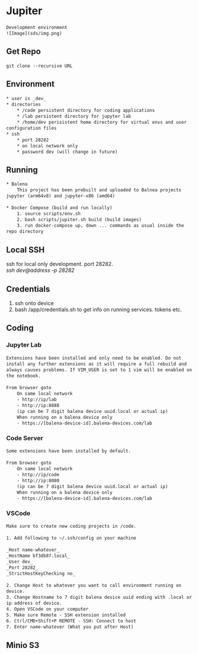 # Jupiter

    Development environment
    ![Image](sds/img.png)

## Get Repo

    git clone --recursive URL

## Environment

    * user is _dev_
    * directories
        * /code persistent directory for coding applications
        * /lab persistent directory for jupyter lab
        * /home/dev perisistent home directory for virtual envs and user configuration files
    * ssh 
        * port 28282 
        * on local network only
        * password dev (will change in future)

## Running

    * Balena
        This project has been prebuilt and uploaded to Balnea projects jupyter (arm64v8) and jupyter-x86 (amd64)

    * Docker Compose (build and run locally)
        1. source scripts/env.sh
        2. bash scripts/jupiter.sh build (build images)
        3. run docker-compose up, down ... commands as usual inside the repo directory

## Local SSH

ssh for local only development. port 28282.  
_ssh dev@address -p 28282_

## Credentials

1. ssh onto device
2. bash /app/credentials.sh to get info on running services. tokens etc.

## Coding

### Jupyter Lab

    Extensions have been installed and only need to be enabled. Do not install any further extensions as it will require a full rebuild and always causes problems. If VIM_USER is set to 1 vim will be enabled on the notebook.

    From browser goto 
        On same local network
        - http://ip/lab
        - http://ip:8888
        (ip can be 7 digit balena device uuid.local or actual ip)
        When running on a balena device only
        - https://[balena-device-id].balena-devices.com/lab

### Code Server

    Some extensions have been installed by default. 

    From browser goto
        On same local network
        - http://ip/code
        - http://ip:8080
        (ip can be 7 digit balena device uuid.local or actual ip)
        When running on a balena device only
        - https://[balena-device-id].balena-devices.com/lab

### VSCode

    Make sure to create new coding projects in /code. 

    1. Add following to ~/.ssh/config on your machine
    
    _Host name-whatever_
    _HostName bf3db87.local_
    _User dev_
    _Port 28282_
    _StrictHostKeyChecking no_

    2. Change Host to whatever you want to call environment running on device.
    3. Change Hostname to 7 digit balena device uuid ending with .local or ip address of device. 
    4. Open VSCode on your computer
    5. Make sure Remote - SSH extension installed
    6. Ctrl/CMD+Shift+P REMOTE - SSH: Connect to host 
    7. Enter name-whatever (What you put after Host)

## Minio S3

